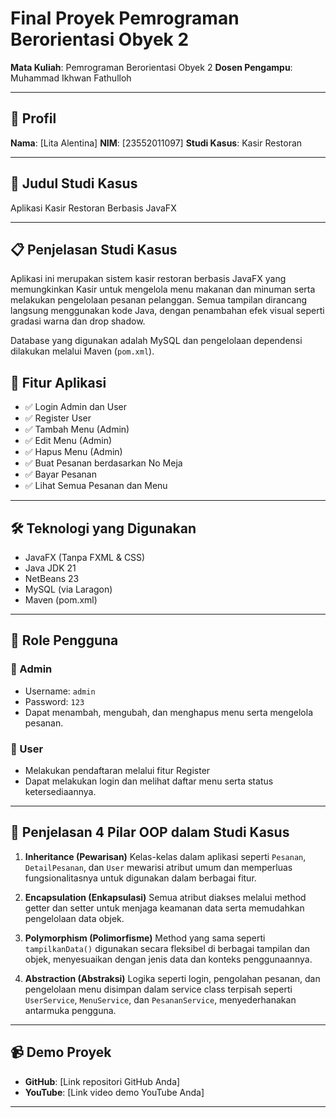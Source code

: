 # Final Proyek Pemrograman Berorientasi Obyek 2

**Mata Kuliah**: Pemrograman Berorientasi Obyek 2
**Dosen Pengampu**: Muhammad Ikhwan Fathulloh

---

## 📄 Profil

**Nama**: \[Lita Alentina]
**NIM**: \[23552011097]
**Studi Kasus**: Kasir Restoran

---

## 📛 Judul Studi Kasus

Aplikasi Kasir Restoran Berbasis JavaFX

---

## 📋 Penjelasan Studi Kasus

Aplikasi ini merupakan sistem kasir restoran berbasis JavaFX yang memungkinkan Kasir untuk mengelola menu makanan dan minuman serta melakukan pengelolaan pesanan pelanggan. Semua tampilan dirancang langsung menggunakan kode Java, dengan penambahan efek visual seperti gradasi warna dan drop shadow.

Database yang digunakan adalah MySQL dan pengelolaan dependensi dilakukan melalui Maven (`pom.xml`).

## 🔹 Fitur Aplikasi

* ✅ Login Admin dan User
* ✅ Register User
* ✅ Tambah Menu (Admin)
* ✅ Edit Menu (Admin)
* ✅ Hapus Menu (Admin)
* ✅ Buat Pesanan berdasarkan No Meja
* ✅ Bayar Pesanan
* ✅ Lihat Semua Pesanan dan Menu

---

## 🛠️ Teknologi yang Digunakan

* JavaFX (Tanpa FXML & CSS)
* Java JDK 21
* NetBeans 23
* MySQL (via Laragon)
* Maven (pom.xml)

---

## 🔹 Role Pengguna

### 🔐 Admin

* Username: `admin`
* Password: `123`
* Dapat menambah, mengubah, dan menghapus menu serta mengelola pesanan.

### 👤 User

* Melakukan pendaftaran melalui fitur Register
* Dapat melakukan login dan melihat daftar menu serta status ketersediaannya.

---

## 🔑 Penjelasan 4 Pilar OOP dalam Studi Kasus

1. **Inheritance (Pewarisan)**
   Kelas-kelas dalam aplikasi seperti `Pesanan`, `DetailPesanan`, dan `User` mewarisi atribut umum dan memperluas fungsionalitasnya untuk digunakan dalam berbagai fitur.

2. **Encapsulation (Enkapsulasi)**
   Semua atribut diakses melalui method getter dan setter untuk menjaga keamanan data serta memudahkan pengelolaan data objek.

3. **Polymorphism (Polimorfisme)**
   Method yang sama seperti `tampilkanData()` digunakan secara fleksibel di berbagai tampilan dan objek, menyesuaikan dengan jenis data dan konteks penggunaannya.

4. **Abstraction (Abstraksi)**
   Logika seperti login, pengolahan pesanan, dan pengelolaan menu disimpan dalam service class terpisah seperti `UserService`, `MenuService`, dan `PesananService`, menyederhanakan antarmuka pengguna.

---


## 📹 Demo Proyek

* **GitHub**: \[Link repositori GitHub Anda]
* **YouTube**: \[Link video demo YouTube Anda]

---

